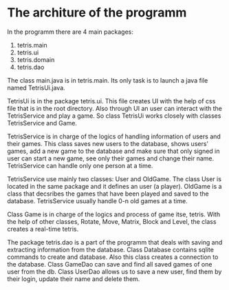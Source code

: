 # The architure of the programm

In the programm there are 4 main packages:
1. tetris.main
2. tetris.ui
3. tetris.domain
4. tetris.dao

The class main.java is in tetris.main. Its only task is to launch a java file named TetrisUi.java.

TetrisUi is in the package tetris.ui. This file creates UI with the help of css file that is in the root directory. Also through UI an user can interact with the TetrisService and play a game. So class TetrisUi works closely with classes TetrisService and Game.

TetrisService is in charge of the logics of handling information of users and their games. This class saves new users to the database, shows users' games, add a new game to the database and make sure that only signed in user can start a new game, see only their games and change their name. TetrisService can handle only one person at a time.

TetrisService use mainly two classes: User and OldGame. The class User is located in the same package and it defines an user (a player). OldGame is a class that decsribes the games that have been played and saved to the database. TetrisService usually handle 0-n old games at a time. 

Class Game is in charge of the logics and process of game itse, tetris. With the help of other classes, Rotate, Move, Matrix, Block and Level, the class creates a real-time tetris. 

The package tetris.dao is a part of the programm that deals with saving and extracting information from the database. Class Database contains sqlite commands to create and database. Also this class creates a connection to the database. Class GameDao can save and find all saved games of one user from the db. Class UserDao allows us to save a new user, find them by their login, update their name and delete them. 

